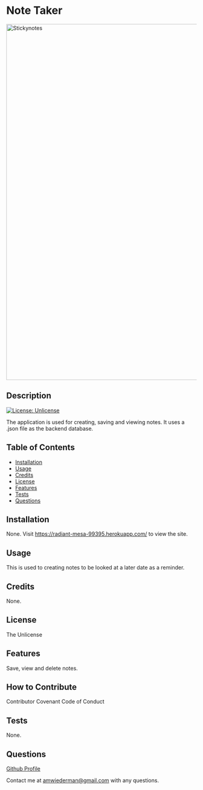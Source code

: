 # Note Taker

<img width="943" alt="Stickynotes" src="https://user-images.githubusercontent.com/115883489/216193672-85544a91-2457-43a5-84de-499e842cde40.PNG">

## Description
[![License: Unlicense](https://img.shields.io/badge/license-Unlicense-blue.svg)](http://unlicense.org/)

The application is used for creating, saving and viewing notes. It uses a .json file as the backend database.
## Table of Contents 

- [Installation](#installation)
- [Usage](#usage)
- [Credits](#credits)
- [License](#license)
- [Features](#features)
- [Tests](#tests)
- [Questions](#questions)

## Installation
None. Visit https://radiant-mesa-99395.herokuapp.com/ to view the site.
## Usage
This is used to creating notes to be looked at a later date as a reminder.
## Credits
None.
## License
The Unlicense
## Features
Save, view and delete notes.
## How to Contribute

Contributor Covenant Code of Conduct

## Tests
None.

## Questions
[Github Profile](https://github.com/AlexWiederman)

Contact me at amwiederman@gmail.com with any questions.
